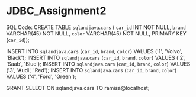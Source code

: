 # JDBC_Assignment2

SQL Code:
CREATE TABLE `sqlandjava`.`cars` (
  `car_id` INT NOT NULL,
  `brand` VARCHAR(45) NOT NULL,
  `color` VARCHAR(45) NOT NULL,
  PRIMARY KEY (`car_id`));

INSERT INTO `sqlandjava`.`cars` (`car_id`, `brand`, `color`) VALUES ('1', 'Volvo', 'Black');
INSERT INTO `sqlandjava`.`cars` (`car_id`, `brand`, `color`) VALUES ('2', 'Saab', 'Blue');
INSERT INTO `sqlandjava`.`cars` (`car_id`, `brand`, `color`) VALUES ('3', 'Audi', 'Red');
INSERT INTO `sqlandjava`.`cars` (`car_id`, `brand`, `color`) VALUES ('4', 'Ford', 'Green');

GRANT SELECT ON sqlandjava.cars TO ramisa@localhost;
